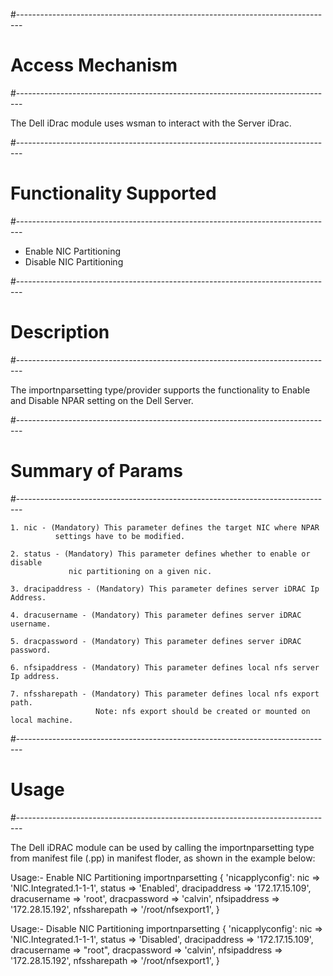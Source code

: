 #-------------------------------------------------------------------------------
# Access Mechanism
#-------------------------------------------------------------------------------

The Dell iDrac module uses wsman to interact with the Server iDrac.

#-------------------------------------------------------------------------------
# Functionality Supported
#-------------------------------------------------------------------------------

- Enable NIC Partitioning
- Disable NIC Partitioning

#-------------------------------------------------------------------------------
# Description
#-------------------------------------------------------------------------------

The importnparsetting type/provider supports the functionality to Enable 
and Disable NPAR setting on the Dell Server. 

#-------------------------------------------------------------------------------
# Summary of Params
#-------------------------------------------------------------------------------

    1. nic - (Mandatory) This parameter defines the target NIC where NPAR 
			  settings have to be modified.
    
    2. status - (Mandatory) This parameter defines whether to enable or disable
				 nic partitioning on a given nic.
    
	3. dracipaddress - (Mandatory) This parameter defines server iDRAC Ip Address.
    
	4. dracusername - (Mandatory) This parameter defines server iDRAC username.
				
	5. dracpassword - (Mandatory) This parameter defines server iDRAC password.
				
	6. nfsipaddress - (Mandatory) This parameter defines local nfs server Ip address.
	
	7. nfssharepath - (Mandatory) This parameter defines local nfs export path.
					   Note: nfs export should be created or mounted on local machine.
    
#-------------------------------------------------------------------------------
# Usage
#-------------------------------------------------------------------------------

The Dell iDRAC module can be used by calling the importnparsetting type from manifest
file (.pp) in manifest floder, as shown in the example below:

Usage:- Enable NIC Partitioning
	importnparsetting { 'nicapplyconfig':
		nic => 'NIC.Integrated.1-1-1',
		status => 'Enabled',
		dracipaddress => '172.17.15.109',
		dracusername => 'root',
		dracpassword => 'calvin',
		nfsipaddress => '172.28.15.192',
		nfssharepath => '/root/nfsexport1',
	}

Usage:- Disable NIC Partitioning
	importnparsetting { 'nicapplyconfig':
		nic => 'NIC.Integrated.1-1-1',
		status => 'Disabled',
		dracipaddress => '172.17.15.109',
		dracusername => "root",
		dracpassword => 'calvin',
		nfsipaddress => '172.28.15.192',
		nfssharepath => '/root/nfsexport1',
	}
